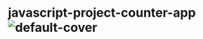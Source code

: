 # javascript-project-counter-app![default-cover](https://user-images.githubusercontent.com/119259122/213457805-9c76e646-5faa-428e-bbf6-fc5952489a31.jpg)
